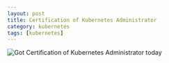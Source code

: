 ```yaml
---
layout: post
title: Certification of Kubernetes Administrator 
category: kubernetes
tags: [kubernetes]
---
```


![Got Certification of Kubernetes Administrator today](https://jasmineottawa.github.io/RainDropInTheOcean/public/img/cka.PNG)









